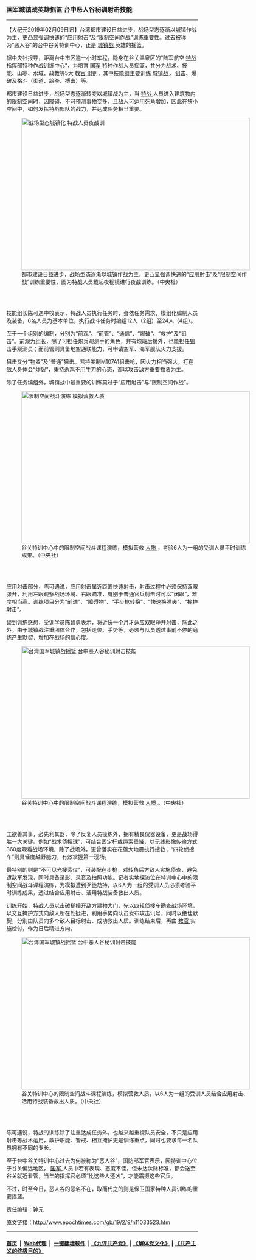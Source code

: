 ### 国军城镇战英雄摇篮 台中恶人谷秘训射击技能
------------------------

<p>
 【大纪元2019年02月09日讯】台湾都市建设日益进步，战场型态逐渐以城镇作战为主，更凸显强调快速的“应用射击”及“限制空间作战”训练重要性。过去被称为“恶人谷”的台中谷关特训中心，正是
 <a href="http://www.epochtimes.com/gb/tag/%E5%9F%8E%E9%95%87%E6%88%98.html">
  城镇战
 </a>
 英雄的摇篮。
</p>
<p>
 据中央社报导，距离台中市区逾一小时车程，隐身在谷关温泉区的“陆军航空
 <a href="http://www.epochtimes.com/gb/tag/%E7%89%B9%E6%88%98.html">
  特战
 </a>
 指挥部特种作战训练中心”，为培育
 <a href="http://www.epochtimes.com/gb/tag/%E5%9B%BD%E5%86%9B.html">
  国军
 </a>
 特种作战人员摇篮，共分为战术、技能、山寒、水域、政教等5大
 <a href="http://www.epochtimes.com/gb/tag/%E6%95%99%E5%AE%98.html">
  教官
 </a>
 组别，其中技能组主要训练
 <a href="http://www.epochtimes.com/gb/tag/%E5%9F%8E%E9%95%87%E6%88%98.html">
  城镇战
 </a>
 、狙击、爆破及格斗（柔道、跆拳、搏击）等。
</p>
<p>
 都市建设日益进步，战场型态逐渐转变以城镇战为主，当
 <a href="http://www.epochtimes.com/gb/tag/%E7%89%B9%E6%88%98.html">
  特战
 </a>
 人员进入建筑物内的限制空间时，因障碍、不可预测事物变多，且敌人可运用死角增加，因此在狭小空间中，如何发挥特战部队的战力，并达成任务相当重要。
</p>
<figure class="wp-caption aligncenter" id="attachment_11033532" style="width: 600px">
 <a href="http://i.epochtimes.com/assets/uploads/2019/02/1902082109052378.jpg">
  <img alt="战场型态城镇化 特战人员夜战训" class="size-large wp-image-11033532" height="400" src="http://i.epochtimes.com/assets/uploads/2019/02/1902082109052378-600x400.jpg" title="战场型态城镇化 特战人员夜战训" width="600"/>
 </a>
 <br/><figcaption class="wp-caption-text">
  都市建设日益进步，战场型态逐渐以城镇作战为主，更凸显强调快速的“应用射击”及“限制空间作战”训练重要性，图为特战人员戴起夜视镜进行夜战训练。（中央社）
 </figcaption><br/>
</figure><br/>
<p>
 技能组长陈可遇中校表示，特战人员执行任务时，会依任务需求，模组化编制人员及装备，6名人员为基本单位，执行战斗任务时编组12人（2组）至24人（4组）。
</p>
<p>
 至于一个组别的编制，分别为“前观”、“前管”、“通信”、“爆破”、“救护”及“狙击”。前观为组长，除了可担任炮兵观测手的角色，并有炮班后援外，也能担任狙击手观测员；而前管则具备地空通联能力，可申请空军、海军舰队火力支援。
</p>
<p>
 狙击又分“物资”及“普通”狙击。若持美制M107A1狙击枪，因火力相当强大，打在敌人身体会“炸裂”，秉持杀鸡不用牛刀的心态，都以攻击敌方重要物资为主。
</p>
<p>
 除了任务编组外，城镇战中最重要的训练莫过于“应用射击”与“限制空间作战”。
</p>
<figure class="wp-caption aligncenter" id="attachment_11033533" style="width: 600px">
 <a href="http://i.epochtimes.com/assets/uploads/2019/02/1902082109492378.jpg">
  <img alt="限制空间战斗演练 模拟营救人质" class="size-large wp-image-11033533" height="400" src="http://i.epochtimes.com/assets/uploads/2019/02/1902082109492378-600x400.jpg" title="限制空间战斗演练 模拟营救人质" width="600"/>
 </a>
 <br/><figcaption class="wp-caption-text">
  谷关特训中心中的限制空间战斗课程演练，模拟营救
  <a href="http://www.epochtimes.com/gb/tag/%E4%BA%BA%E8%B4%A8.html">
   人质
  </a>
  ，考验6人为一组的受训人员平时训练成果。（中央社）
 </figcaption><br/>
</figure><br/>
<p>
 应用射击部分，陈可遇说，应用射击属近距离快速射击，射击过程中必须保持双眼张开，利用左眼观察战场环境、右眼瞄准，有别于普通官兵射击时可以“闭眼”，难度相当高。训练项目分为“前进”、“障碍物”、“手步枪转换”、“快速换弹夹”、“掩护射击”。
</p>
<p>
 谈到训练感想，受训学员陈智勇表示，将近快一个月才适应双眼睁开射击，除此之外，由于城镇战注重团体合作，包括走位、手势等，必须与队员透过事前不停的磨练产生默契，增加在战场的信心度。
</p>
<figure class="wp-caption aligncenter" id="attachment_11033534" style="width: 600px">
 <a href="http://i.epochtimes.com/assets/uploads/2019/02/1902082111122378.jpg">
  <img alt="台湾国军城镇战摇篮 台中恶人谷秘训射击技能" class="size-large wp-image-11033534" height="400" src="http://i.epochtimes.com/assets/uploads/2019/02/1902082111122378-600x400.jpg" title="台湾国军城镇战摇篮 台中恶人谷秘训射击技能" width="600"/>
 </a>
 <br/><figcaption class="wp-caption-text">
  谷关特训中心中的限制空间战斗课程演练，模拟营救
  <a href="http://www.epochtimes.com/gb/tag/%E4%BA%BA%E8%B4%A8.html">
   人质
  </a>
  。（中央社）
 </figcaption><br/>
</figure><br/>
<p>
 工欲善其事，必先利其器，除了反复人员操练外，拥有精良仪器设备，更是战场得胜一大关键。例如“战术侦搜球”，可结合固定杆或绳索垂降，以无线影像传输方式360度观看战场环境，除了战场外，更曾落实在花莲大地震执行搜救；“四轮侦搜车”则具轻度越野能力，有效掌握第一现场。
</p>
<p>
 最特别的则是“不可见光搜索仪”，可装配在步枪，对转角后方敌人实施侦查，避免遭敌军发现，同时具备录影、录音及拍照功能。记者实地探访位在特训中心中的限制空间战斗课程演练，为模拟遭到歹徒劫持，以6人为一组的受训人员必须考验平时训练成果，透过结合应用射击、活用特战装备救出人质。
</p>
<p>
 训练开始，特战人员以击破槌撞开敌方建物大门，先以四轮侦搜车勘查战场环境，以交互掩护方式向敌人所在处挺进，利用手势向队员发布攻击讯号，同时以绝佳默契，分别由队员向多个敌人目标射击、成功救出人质。训练结束后，再由
 <a href="http://www.epochtimes.com/gb/tag/%E6%95%99%E5%AE%98.html">
  教官
 </a>
 实施检讨，作为日后精进方向。
</p>
<figure class="wp-caption aligncenter" id="attachment_11033535" style="width: 600px">
 <a href="http://i.epochtimes.com/assets/uploads/2019/02/1902082110362378.jpg">
  <img alt="台湾国军城镇战摇篮 台中恶人谷秘训射击技能" class="size-large wp-image-11033535" height="400" src="http://i.epochtimes.com/assets/uploads/2019/02/1902082110362378-600x400.jpg" title="台湾国军城镇战摇篮 台中恶人谷秘训射击技能" width="600"/>
 </a>
 <br/><figcaption class="wp-caption-text">
  谷关特训中心的限制空间战斗课程演练，模拟营救人质，以6人为一组的受训人员结合应用射击、活用特战装备救出人质。（中央社）
 </figcaption><br/>
</figure><br/>
<p>
 陈可遇说，特战的训练除了注重达成任务外，也越来越重视队员安全，不只是应用射击等战术运用，救护职能、警戒、相互掩护更是训练重点，同时也要求每一名队员拥有不同的专长。
</p>
<p>
 至于台中谷关特训中心过去为何被称为“恶人谷”，国防部军官表示，因特训中心位于谷关偏远地区，
 <a href="http://www.epochtimes.com/gb/tag/%E5%9B%BD%E5%86%9B.html">
  国军
 </a>
 人员中若有表现、态度不佳，但未达汰除标准，都会送至谷关就近看管，当年的指挥官必须“比这些人还凶”，才能震摄这些官兵。
</p>
<p>
 不过，时至今日，恶人谷的恶名不在，取而代之的则是保卫国家特种人员训练的重要摇篮。
</p>
<p>
 责任编辑：钟元
</p>

原文链接：http://www.epochtimes.com/gb/19/2/9/n11033523.htm


------------------------
#### [首页](https://github.com/gfw-breaker/banned-news/blob/master/README.md) &nbsp;|&nbsp; [Web代理](https://github.com/labour-camp/helloworld) &nbsp;|&nbsp; [一键翻墙软件](https://github.com/gfw-breaker/nogfw/blob/master/README.md) &nbsp;| [《九评共产党》](https://github.com/gfw-breaker/9ping.md/blob/master/README.md#九评之一评共产党是什么) | [《解体党文化》](https://github.com/gfw-breaker/jtdwh.md/blob/master/README.md) | [《共产主义的终极目的》](https://github.com/gfw-breaker/gczydzjmd.md/blob/master/README.md)

